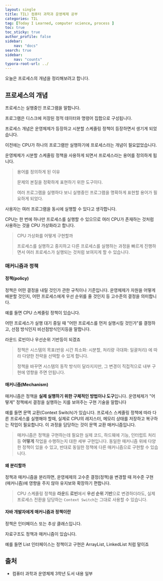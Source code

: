 ```yaml
---
layout: single
title: TIL) 컴퓨터 과학과 운영체제 공부
categories: TIL
tag: [Today I Learned, computer science, process ]
toc: true
toc_sticky: true
author_profile: false
sidebar:
    nav: "docs"
search: true
sidebar:
    nav: "counts"
typora-root-url: ../
---
```


오늘은 프로세스의 개념을 정리해보려고 합니다.

## 프로세스의 개념

프로세스는 실행중인 프로그램을 말합니다.

프로그램은 디스크에 저장된 정적 데이터와 명령어 집합으로 구성됩니다.

프로세스 개념은 운영체제가 등장하고 시분할 스케줄링 정책이 등장하면서 생기게 되었습니다.

이전에는 CPU가 하나의 프로그램만 실행하기에 프로세스라는 개념이 필요없었습니다.

운영체제가 시분할 스케줄링 정책을 사용하게 되면서 프로세스라는 용어를 정의하게 됩니다.

> 용어를 정의하게 된 이유
>
> 문제의 본질을 정확하게 표현하기 위한 도구이다.
>
> 여러 프로그램을 실행하다 보니 실행중인 프로그램을 명확하게 표현할 용어가 필요하게 되었다.

사용자는 여러 프로그램을 동시에 실행할 수 있다고 생각합니다.

CPU는 한 번에 하나만 프로세스를 실행할 수 있으므로 여러 CPU가 존재하는 것처럼 사용하는 것을 CPU 가상화라고 합니다.

> CPU 가상화를 어떻게 구현할까
>
> 프로세스를 실행하고  중지하고 다른 프로세스를 실행하는 과정을 빠르게 진행하면서 여러 프로세스가 실행되는 것처럼 보여지게 할 수 있습니다.

### 매커니즘과 정책

#### 정책(policy)

정책은 어떤 결정을 내릴 것인가 관한 규칙이나 기준입니다. 운영체제가 자원을 어떻게 배분할 것인지, 어떤 프로세스에게 우선 순위를 줄 것인지 등 고수준의 결정을 의미합니다.

예를 들면  CPU 스케줄링 정책이 있습니다.

어떤 프로세스가 실행 대기 중일 때 "어떤 프로세스를 먼저 실행시킬 것인가"를 결정하고, 선점 방식인지 비선점방식인지등을 말합니다.

라운드 로빈이나 우선순위 기반등이 되겠죠

>  정책은 시스템의 목표(반응 시간 최소화: 시분할, 처리량 극대화: 일괄처리) 에 따라 다양한 전략을 선택할 수 있게 합니다.
>
> 정책을 바꾸면 시스템의 동작 방식이 달라지지만, 그 변경이 직접적으로 내부 구현에 영향을 주면 안됩니다.

#### 매커니즘(Mechanism)

매커니즘은 정책을 **실제 실행하기 위한 구체적인 방법이나 도구**입니다. 운영체제가 "어떻게" 정책에서 결정을 실행하는 지를 보여주는 구현 기술을 말합니다

예를 들면 문맥 교환(Context Switch)가 있습니다. 프로세스 스케줄링 정책에 따라 다른 프로세스를 실행해야 할때, 실제로 CPU의 레지스터, 메모리 상태를 저장하고 복구하는 작업이 필요합니다. 이 과정을 담당하는 것이 문맥 교환 매커니즘입니다.

> 매커니즘은 정책을 구현하는데 필요한 실제 코드, 하드웨에 기능, 인터럽트 처리등 **어떻게** 작업을 수행하는지 대한 세부 구현입니다.
> 동일한 매커니즘 위에 다양한 정책이 있을 수 있고, 반대로 동일한 정책에 다른 매커니즘으로 구현할 수 있습니다.

#### 왜 분리할까

정책과 매커니즘을 분리하면, 운영체제의 고수준 결정(정책)을 변경할 때 저수준 구현(매커니즘)에 영향을 주지 않아 유지보와 확장하기 편합니다.

> CPU 스케줄링 정책을 **라운드 로빈**에서 **우선 순위 기반**으로 변경하더라도, 실제 프로세스 전환을 담당하는 `Context Switch`는 그대로 사용할 수 있습니다.



#### 자바 개발자에게 매커니즘과 정책이란

정책은 인터페이스 또는 추상 클래스입니다.

자료구조도 정책과 매커니즘이 있습니다. 

예를 들면 List 인터페이스는 정책이고 구현은 ArrayList, LinkedList 처럼 말이죠



## 출처

+ 컴퓨터 과학과 운영체제 3학년 도서 내용 일부

  




